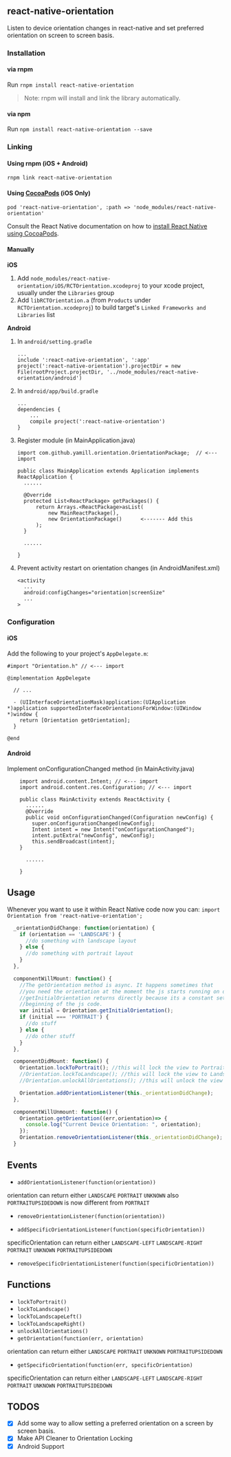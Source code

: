 ## react-native-orientation
Listen to device orientation changes in react-native and set preferred orientation on screen to screen basis.

### Installation

#### via rnpm

Run `rnpm install react-native-orientation`

> Note: rnpm will install and link the library automatically.

#### via npm

Run `npm install react-native-orientation --save`

### Linking

#### Using rnpm (iOS + Android)

`rnpm link react-native-orientation`

#### Using [CocoaPods](https://cocoapods.org) (iOS Only)

`pod 'react-native-orientation', :path => 'node_modules/react-native-orientation'`

Consult the React Native documentation on how to [install React Native using CocoaPods](https://facebook.github.io/react-native/docs/embedded-app-ios.html#install-react-native-using-cocoapods).

#### Manually

**iOS**

1. Add `node_modules/react-native-orientation/iOS/RCTOrientation.xcodeproj` to your xcode project, usually under the `Libraries` group
1. Add `libRCTOrientation.a` (from `Products` under `RCTOrientation.xcodeproj`) to build target's `Linked Frameworks and Libraries` list


**Android**

1. In `android/setting.gradle`

    ```
    ...
    include ':react-native-orientation', ':app'
    project(':react-native-orientation').projectDir = new File(rootProject.projectDir, '../node_modules/react-native-orientation/android')
    ```

2. In `android/app/build.gradle`

    ```
    ...
    dependencies {
        ...
        compile project(':react-native-orientation')
    }
    ```

3. Register module (in MainApplication.java)

    ```
    import com.github.yamill.orientation.OrientationPackage;  // <--- import

    public class MainApplication extends Application implements ReactApplication {
      ......

      @Override
      protected List<ReactPackage> getPackages() {
          return Arrays.<ReactPackage>asList(
              new MainReactPackage(),
              new OrientationPackage()      <------- Add this
          );
      }

      ......

    }
    ```

4. Prevent activity restart on orientation changes (in AndroidManifest.xml)

    ```
    <activity
      ...
      android:configChanges="orientation|screenSize"
      ...
    >
    ```     

### Configuration

#### iOS

Add the following to your project's `AppDelegate.m`:

```objc
#import "Orientation.h" // <--- import

@implementation AppDelegate

  // ...

  - (UIInterfaceOrientationMask)application:(UIApplication *)application supportedInterfaceOrientationsForWindow:(UIWindow *)window {
    return [Orientation getOrientation];
  }

@end
```

#### Android

Implement onConfigurationChanged method (in MainActivity.java)

```
    import android.content.Intent; // <--- import
    import android.content.res.Configuration; // <--- import

    public class MainActivity extends ReactActivity {
      ......
      @Override
      public void onConfigurationChanged(Configuration newConfig) {
        super.onConfigurationChanged(newConfig);
        Intent intent = new Intent("onConfigurationChanged");
        intent.putExtra("newConfig", newConfig);
        this.sendBroadcast(intent);
    }

      ......

    }
```

## Usage

Whenever you want to use it within React Native code now you can:
`import Orientation from 'react-native-orientation';`

```javascript
  _orientationDidChange: function(orientation) {
    if (orientation == 'LANDSCAPE') {
      //do something with landscape layout
    } else {
      //do something with portrait layout
    }
  },

  componentWillMount: function() {
    //The getOrientation method is async. It happens sometimes that
    //you need the orientation at the moment the js starts running on device.
    //getInitialOrientation returns directly because its a constant set at the
    //beginning of the js code.
    var initial = Orientation.getInitialOrientation();
    if (initial === 'PORTRAIT') {
      //do stuff
    } else {
      //do other stuff
    }
  },

  componentDidMount: function() {
    Orientation.lockToPortrait(); //this will lock the view to Portrait
    //Orientation.lockToLandscape(); //this will lock the view to Landscape
    //Orientation.unlockAllOrientations(); //this will unlock the view to all Orientations

    Orientation.addOrientationListener(this._orientationDidChange);
  },

  componentWillUnmount: function() {
    Orientation.getOrientation((err,orientation)=> {
      console.log("Current Device Orientation: ", orientation);
    });
    Orientation.removeOrientationListener(this._orientationDidChange);
  }
```

## Events

- `addOrientationListener(function(orientation))`

orientation can return either `LANDSCAPE` `PORTRAIT` `UNKNOWN`
also `PORTRAITUPSIDEDOWN` is now different from `PORTRAIT`

- `removeOrientationListener(function(orientation))`

- `addSpecificOrientationListener(function(specificOrientation))`

specificOrientation can return either `LANDSCAPE-LEFT` `LANDSCAPE-RIGHT` `PORTRAIT` `UNKNOWN` `PORTRAITUPSIDEDOWN`

- `removeSpecificOrientationListener(function(specificOrientation))`

## Functions

- `lockToPortrait()`
- `lockToLandscape()`
- `lockToLandscapeLeft()`
- `lockToLandscapeRight()`
- `unlockAllOrientations()`
- `getOrientation(function(err, orientation)`

orientation can return either `LANDSCAPE` `PORTRAIT` `UNKNOWN` `PORTRAITUPSIDEDOWN`

- `getSpecificOrientation(function(err, specificOrientation)`

specificOrientation can return either `LANDSCAPE-LEFT` `LANDSCAPE-RIGHT` `PORTRAIT` `UNKNOWN` `PORTRAITUPSIDEDOWN`

## TODOS

- [x] Add some way to allow setting a preferred orientation on a screen by screen basis.
- [x] Make API Cleaner to Orientation Locking
- [x] Android Support
